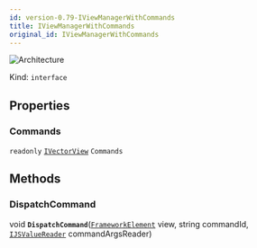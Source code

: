 ```yaml
---
id: version-0.79-IViewManagerWithCommands
title: IViewManagerWithCommands
original_id: IViewManagerWithCommands
---
```


![Architecture](https://img.shields.io/badge/architecture-old_only-yellow)

Kind: `interface`

## Properties
### Commands
`readonly`  [`IVectorView`](https://docs.microsoft.com/uwp/api/Windows.Foundation.Collections.IVectorView-1)<string> `Commands`

## Methods
### DispatchCommand
void **`DispatchCommand`**([`FrameworkElement`](https://learn.microsoft.com/uwp/api/Windows.UI.Xaml.FrameworkElement) view, string commandId, [`IJSValueReader`](IJSValueReader) commandArgsReader)
